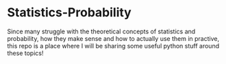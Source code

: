 # Statistics-Probability
Since many struggle with the theoretical concepts of statistics and probability, how they make sense and how to actually use them in practive, this repo is a place where I will be sharing some useful python stuff around these topics!
